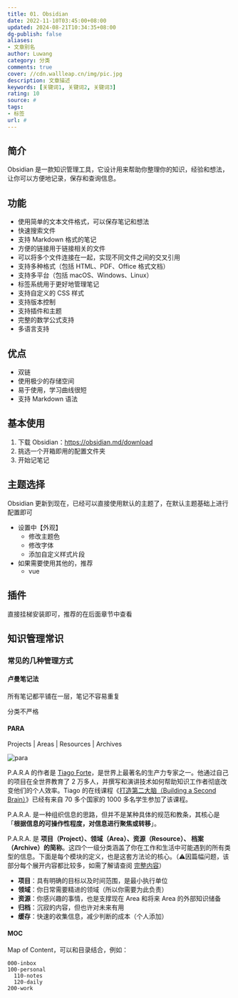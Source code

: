 ```yaml
---
title: 01. Obsidian
date: 2022-11-10T03:45:00+08:00
updated: 2024-08-21T10:34:35+08:00
dg-publish: false
aliases:
- 文章别名
author: Luwang
category: 分类
comments: true
cover: //cdn.wallleap.cn/img/pic.jpg
description: 文章描述
keywords: [关键词1, 关键词2, 关键词3]
rating: 10
source: #
tags:
- 标签
url: #
---
```


## 简介

Obsidian 是一款知识管理工具，它设计用来帮助你整理你的知识，经验和想法，让你可以方便地记录，保存和查询信息。

## 功能

- 使用简单的文本文件格式，可以保存笔记和想法
- 快速搜索文件
- 支持 Markdown 格式的笔记
- 方便的链接用于链接相关的文件
- 可以将多个文件连接在一起，实现不同文件之间的交叉引用
- 支持多种格式（包括 HTML、PDF、Office 格式文档）
- 支持多平台（包括 macOS、Windows、Linux）
- 标签系统用于更好地管理笔记
- 支持自定义的 CSS 样式
- 支持版本控制
- 支持插件和主题
- 完整的数学公式支持
- 多语言支持

## 优点

- 双链
- 使用极少的存储空间
- 易于使用，学习曲线很短
- 支持 Markdown 语法

## 基本使用

1. 下载 Obsidian：<https://obsidian.md/download>
2. 挑选一个开箱即用的配置文件夹
3. 开始记笔记

## 主题选择

Obsidian 更新到现在，已经可以直接使用默认的主题了，在默认主题基础上进行配置即可

- 设置中【外观】
	- 修改主题色
	- 修改字体
	- 添加自定义样式片段
- 如果需要使用其他的，推荐
	- vue

## 插件

直接挂梯安装即可，推荐的在后面章节中查看

## 知识管理常识

### 常见的几种管理方式

#### 卢曼笔记法

所有笔记都平铺在一层，笔记不容易重复

分类不严格

#### PARA

Projects | Areas | Resources | Archives

![para](https://cdn.wallleap.cn/img/pic/illustration/202308021905757.png)

P.A.R.A 的作者是 [Tiago Forte](https://sspai.com/link?target=https%3A%2F%2Ffortelabs.co%2Fabout-forte-labs)，是世界上最著名的生产力专家之一。他通过自己的项目在全世界教育了 2 万多人，并撰写和演讲技术如何帮助知识工作者彻底改变他们的个人效率。Tiago 的在线课程《[打造第二大脑（Building a Second Brain）](https://sspai.com/link?target=https%3A%2F%2Fwww.buildingasecondbrain.com%2F)》已经有来自 70 多个国家的 1000 多名学生参加了该课程。

P.A.R.A. 是一种组织信息的思路，但并不是某种具体的规范和教条，其核心是「**根据信息的可操作性程度，对信息进行聚焦或转移**」。

P.A.R.A. 是 **项目（Project）、领域（Area）、资源（Resource）、 档案（Archive）的简称**。这四个一级分类涵盖了你在工作和生活中可能遇到的所有类型的信息。下面是每个模块的定义，也是这套方法论的核心。（⚠️因篇幅问题，该部分每个展开内容都比较多，如需了解请查阅 [完整内容](https://sspai.com/link?target=https%3A%2F%2Findex.pmthinking.com%2FP-A-R-A-Notion-19909e5aac3049d887197dcfb1e97fd5)）

- **项目**：具有明确的目标以及时间范围，是最小执行单位
- **领域**：你日常需要精进的领域（所以你需要为此负责）
- **资源**：你感兴趣的事情，也是支撑现在 Area 和将来 Area 的外部知识储备
- **归档**：沉寂的内容，但也许对未来有用
- **缓存**：快速的收集信息，减少判断的成本（个人添加）

#### MOC

Map of Content，可以和目录结合，例如：

```
000-inbox
100-personal
  110-notes
  120-daily
200-work
```
